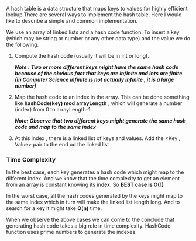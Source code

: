 A hash table is a data structure that maps keys to values for highly efficient lookup.There are several ways to implement the hash table. Here I would like to describe a simple and common implementation.

We use an array of linked lists and a  hash code function. To insert a key (which may be string or number or any other data type) and the value we do the following.


1.  Compute the hash code (usually it will be in int or long).
    
    _**Note : Two or more different keys might have the same hash code because of the obvious fact 		that keys are infinite and ints are finite. (In Computer Science infinite is not actually 			infinite , it is a large number)**_
1.  Map the hash code to an index in the array. This can be done something like **hashCode(key) mod arrayLength** , which will generate a number (index) from 0 to arrayLength-1.

    _**Note: Observe that two different keys might generate the same hash code and map to the same 		index**_
1.  At this index , there is a linked list of keys and values. Add the <Key , Value> pair to the end od the linked list

### Time Complexity
In the best case, each key generates a hash code which might map to the different index. And we know that the time complexity to get an element from an array is constant knowing its index. So **BEST case is O(1)**

In the worst case, all the hash codes generated by the keys might map to the same index which in turn will make the linked list length long. And to search for a key it might take **O(n)** time.

When we observe the above cases we can come to the conclude that generating hash code takes a big role in time complexity. HashCode function uses prime numbers to generate the indexes.
